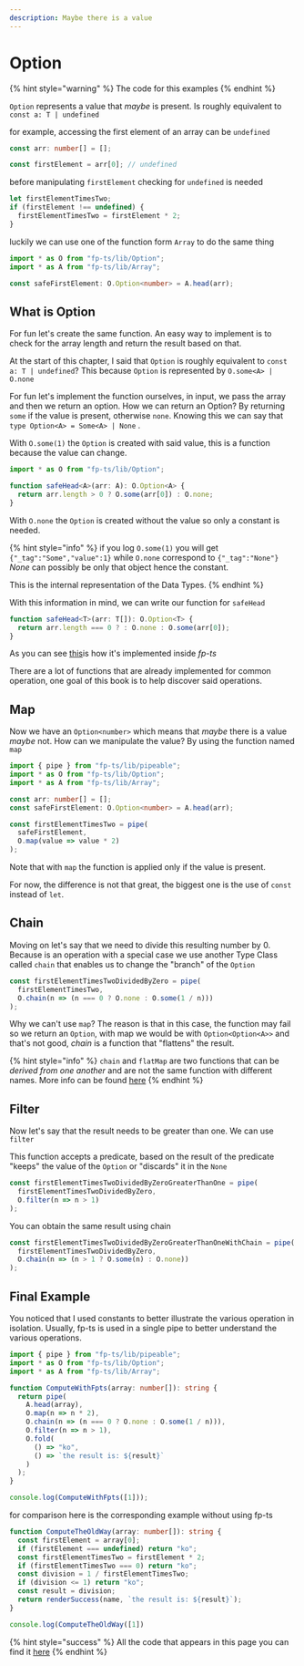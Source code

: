 ```yaml
---
description: Maybe there is a value
---
```


# Option

{% hint style="warning" %}
The code for this examples
{% endhint %}

`Option` represents a value that _maybe_ is present. Is roughly equivalent to `const a: T | undefined`

for example, accessing the first element of an array can be `undefined`

```typescript
const arr: number[] = [];

const firstElement = arr[0]; // undefined
```

before manipulating `firstElement` checking for `undefined` is needed

```typescript
let firstElementTimesTwo;
if (firstElement !== undefined) {
  firstElementTimesTwo = firstElement * 2;
}
```

luckily we can use one of the function form `Array` to do the same thing

```typescript
import * as O from "fp-ts/lib/Option";
import * as A from "fp-ts/lib/Array";

const safeFirstElement: O.Option<number> = A.head(arr);
```

## What is Option

For fun let's create the same function. An easy way to implement is to check for the array length and return the result based on that.

At the start of this chapter, I said that `Option` is roughly equivalent to `const a: T | undefined`? This because `Option` is represented by `O.some<A> | O.none`

For fun let's implement the function ourselves, in input, we pass the array and then we return an option. How we can return an Option? By returning `some` if the value is present, otherwise `none`. Knowing this we can say that `type Option<A> = Some<A> | None` .

With `O.some(1)` the `Option` is created with said value, this is a function because the value can change.

```typescript
import * as O from "fp-ts/lib/Option";

function safeHead<A>(arr: A): O.Option<A> {
  return arr.length > 0 ? O.some(arr[0]) : O.none;
}
```

With `O.none` the `Option` is created without the value so only a constant is needed.

{% hint style="info" %}
if you log `O.some(1)` you will get `{"_tag":"Some","value":1}` while `O.none` correspond to `{"_tag":"None"}` _None_ can possibly be only that object hence the constant.

This is the internal representation of the Data Types.
{% endhint %}

With this information in mind, we can write our function for `safeHead`

```typescript
function safeHead<T>(arr: T[]): O.Option<T> {
  return arr.length === 0 ? : O.none : O.some(arr[0]);
}
```

As you can see [this](https://github.com/gcanti/fp-ts/blob/master/src/Array.ts#L395)is how it's implemented inside _fp-ts_

There are a lot of functions that are already implemented for common operation, one goal of this book is to help discover said operations.

## Map

Now we have an `Option<number>` which means that _maybe_ there is a value _maybe_ not. How can we manipulate the value? By using the function named `map`

```typescript
import { pipe } from "fp-ts/lib/pipeable";
import * as O from "fp-ts/lib/Option";
import * as A from "fp-ts/lib/Array";

const arr: number[] = [];
const safeFirstElement: O.Option<number> = A.head(arr);

const firstElementTimesTwo = pipe(
  safeFirstElement,
  O.map(value => value * 2)
);
```

Note that with `map` the function is applied only if the value is present.

For now, the difference is not that great, the biggest one is the use of `const` instead of `let`.

## Chain

Moving on let's say that we need to divide this resulting number by 0. Because is an operation with a special case we use another Type Class called `chain` that enables us to change the "branch" of the `Option`

```typescript
const firstElementTimesTwoDividedByZero = pipe(
  firstElementTimesTwo,
  O.chain(n => (n === 0 ? O.none : O.some(1 / n)))
);
```

Why we can't use `map`? The reason is that in this case, the function may fail so we return an `Option`, with map we would be with `Option<Option<A>>` and that's not good, _chain_ is a function that "flattens" the result.

{% hint style="info" %}
`chain` and `flatMap` are two functions that can be _derived from one another_ and are not the same function with different names. More info can be found [here](https://dev.to/gcanti/getting-started-with-fp-ts-monad-6k)
{% endhint %}

## Filter

Now let's say that the result needs to be greater than one. We can use `filter`

This function accepts a predicate, based on the result of the predicate "keeps" the value of the `Option` or "discards" it in the `None`

```typescript
const firstElementTimesTwoDividedByZeroGreaterThanOne = pipe(
  firstElementTimesTwoDividedByZero,
  O.filter(n => n > 1)
);
```

You can obtain the same result using chain

```typescript
const firstElementTimesTwoDividedByZeroGreaterThanOneWithChain = pipe(
  firstElementTimesTwoDividedByZero,
  O.chain(n => (n > 1 ? O.some(n) : O.none))
);
```

## Final Example

You noticed that I used constants to better illustrate the various operation in isolation. Usually, fp-ts is used in a single pipe to better understand the various operations.

```typescript
import { pipe } from "fp-ts/lib/pipeable";
import * as O from "fp-ts/lib/Option";
import * as A from "fp-ts/lib/Array";

function ComputeWithFpts(array: number[]): string {
  return pipe(
    A.head(array),
    O.map(n => n * 2),
    O.chain(n => (n === 0 ? O.none : O.some(1 / n))),
    O.filter(n => n > 1),
    O.fold(
      () => "ko",
      () => `the result is: ${result}`
    )
  );
}

console.log(ComputeWithFpts([1]));
```

for comparison here is the corresponding example without using fp-ts

```typescript
function ComputeTheOldWay(array: number[]): string {
  const firstElement = array[0];
  if (firstElement === undefined) return "ko";
  const firstElementTimesTwo = firstElement * 2;
  if (firstElementTimesTwo === 0) return "ko";
  const division = 1 / firstElementTimesTwo;
  if (division <= 1) return "ko";
  const result = division;
  return renderSuccess(name, `the result is: ${result}`);
}

console.log(ComputeTheOldWay([1])
```

{% hint style="success" %}
All the code that appears in this page you can find it [here](https://codesandbox.io/s/github/zanza00/learn-fp-ts/tree/master/examples/option/intro?module=%2Fsrc%2Fintro.ts)
{% endhint %}
